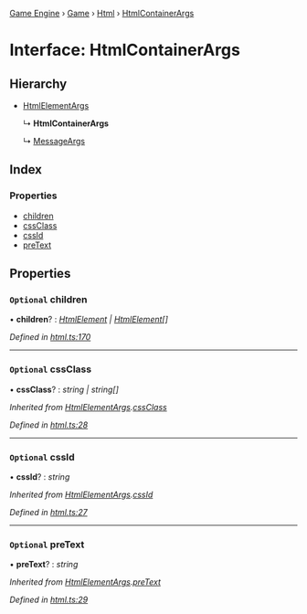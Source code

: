 [Game Engine](../README.md) › [Game](../modules/game.md) › [Html](../modules/game.html.md) › [HtmlContainerArgs](game.html.htmlcontainerargs.md)

# Interface: HtmlContainerArgs

## Hierarchy

* [HtmlElementArgs](game.html.htmlelementargs.md)

  ↳ **HtmlContainerArgs**

  ↳ [MessageArgs](game.messageargs.md)

## Index

### Properties

* [children](game.html.htmlcontainerargs.md#optional-children)
* [cssClass](game.html.htmlcontainerargs.md#optional-cssclass)
* [cssId](game.html.htmlcontainerargs.md#optional-cssid)
* [preText](game.html.htmlcontainerargs.md#optional-pretext)

## Properties

### `Optional` children

• **children**? : *[HtmlElement](../classes/game.html.htmlelement.md) | [HtmlElement](../classes/game.html.htmlelement.md)[]*

*Defined in [html.ts:170](https://github.com/noobiept/game_engine/blob/625c324/source/html.ts#L170)*

___

### `Optional` cssClass

• **cssClass**? : *string | string[]*

*Inherited from [HtmlElementArgs](game.html.htmlelementargs.md).[cssClass](game.html.htmlelementargs.md#optional-cssclass)*

*Defined in [html.ts:28](https://github.com/noobiept/game_engine/blob/625c324/source/html.ts#L28)*

___

### `Optional` cssId

• **cssId**? : *string*

*Inherited from [HtmlElementArgs](game.html.htmlelementargs.md).[cssId](game.html.htmlelementargs.md#optional-cssid)*

*Defined in [html.ts:27](https://github.com/noobiept/game_engine/blob/625c324/source/html.ts#L27)*

___

### `Optional` preText

• **preText**? : *string*

*Inherited from [HtmlElementArgs](game.html.htmlelementargs.md).[preText](game.html.htmlelementargs.md#optional-pretext)*

*Defined in [html.ts:29](https://github.com/noobiept/game_engine/blob/625c324/source/html.ts#L29)*
